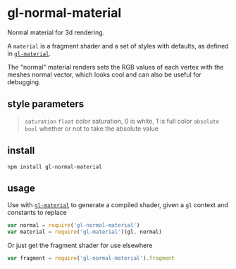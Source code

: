 # gl-normal-material

Normal material for 3d rendering.

A `material` is a fragment shader and a set of styles with defaults, as defined in [`gl-material`](https://github.com/freeman-lab/gl-material). 

The "normal" material renders sets the RGB values of each vertex with the meshes normal vector, which looks cool and can also be useful for debugging.

style parameters
--------------------------------------
> `saturation` `float` color saturation, 0 is white, 1 is full color
> `absolute` `bool` whether or not to take the absolute value

## install

```
npm install gl-normal-material
```

## usage

Use with [`gl-material`](https://github.com/freeman-lab/gl-material) to generate a compiled shader, given a `gl` context and constants to replace

```javascript
var normal = require('gl-normal-material')
var material = require('gl-material')(gl, normal)
```

Or just get the fragment shader for use elsewhere

```javascript
var fragment = require('gl-normal-material').fragment
```
